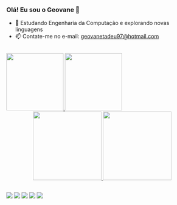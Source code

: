 ### Olá! Eu sou o Geovane 👋


- 🌱 Estudando Engenharia da Computação e explorando novas linguagens
- 📫 Contate-me no e-mail: geovanetadeu97@hotmail.com

##  

 <div>
  <a href="https://github.com/geotadeu">
  <img height="150em" src="https://github-readme-stats.vercel.app/api?username=geotadeu&show_icons=true&theme=dracula&include_all_commits=true&count_private=true"/>
  <img height="150em" src="https://github-readme-stats.vercel.app/api/top-langs/?username=geotadeu&layout=compact&langs_count=7&theme=dracula"/>
</div>

 <div align="center">
  <a href="https://github.com/geotadeu">
  <img height="180em" src="https://github-readme-stats.vercel.app/api?username=geotadeu&show_icons=true&theme=dark&include_all_commits=true&count_private=true"/>
  <img height="180em" src="https://github-readme-stats.vercel.app/api/top-langs/?username=geotadeu&layout=compact&langs_count=7&theme=dark"/>
</div>
 
##

<div> 
   <a href="https://www.linkedin.com/in/geovanetadeu" target="_blank"><img src="https://img.shields.io/badge/-LinkedIn-%230077B5?style=for-the-badge&logo=linkedin&logoColor=white" target="_blank"></a> 
 <a href="https://instagram.com/geotadeu" target="_blank"><img src="https://img.shields.io/badge/-Instagram-%23E4405F?style=for-the-badge&logo=instagram&logoColor=white" target="_blank"></a>
 <a href = "mailto:geovanetadeu97@hotmail.com"><img src="https://img.shields.io/badge/Microsoft_Outlook-0078D4?style=for-the-badge&logo=microsoft-outlook&logoColor=white" target="_blank"></a>
  <a href="https://www.youtube.com/c/GeovaneTC" target="_blank"><img src="https://img.shields.io/badge/YouTube-FF0000?style=for-the-badge&logo=youtube&logoColor=white" target="_blank"></a>
 	<a href="https://www.twitch.tv/geotadeu" target="_blank"><img src="https://img.shields.io/badge/Twitch-9146FF?style=for-the-badge&logo=twitch&logoColor=white" target="_blank"></a>
 

</div> 
